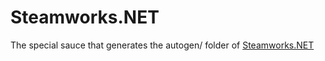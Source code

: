 Steamworks.NET
=======

The special sauce that generates the autogen/ folder of [Steamworks.NET](https://github.com/rlabrecque/Steamworks.NET)
